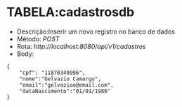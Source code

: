 # TABELA:cadastrosdb
* Descrição:Inserir um novo registro no banco de dados
* Método: *POST*
* Rota: *http://localhost:8080/api/v1/cadastros*
* Body:
```
{
    "cpf": "11870349996",
    "nome":"Gelvazio Camargo",
    "email":"gelvazioo@email.com",
    "dataNascimento":"01/01/1986"
}
```

